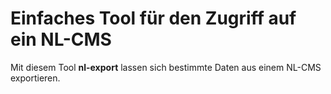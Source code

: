# Einfaches Tool für den Zugriff auf ein NL-CMS

Mit diesem Tool **nl-export** lassen sich bestimmte Daten aus einem NL-CMS exportieren.
